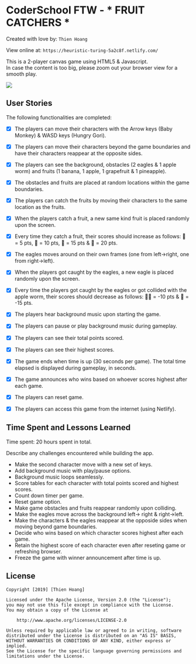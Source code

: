 # CoderSchool FTW - * FRUIT CATCHERS *

Created with love by: `Thien Hoang`
  
View online at: `https://heuristic-turing-5a2c8f.netlify.com/`
  
This is a 2-player canvas game using HTML5 & Javascript.  
In case the content is too big, please zoom out your browser view for a smooth play. 

![](./images/gamecapture.png)

## User Stories

The following functionalities are completed:

* [x] The players can move their characters with the Arrow keys (Baby Monkey) & WASD keys (Hungry Gori).
* [x] The players can move their characters beyond the game boundaries and have their characters reappear at the opposite sides.

* [x] The players can see the background, obstacles (2 eagles & 1 apple worm) and fruits (1 banana, 1 apple, 1 grapefruit & 1 pineapple). 
* [x] The obstacles and fruits are placed at random locations within the game boundaries.

* [x] The players can catch the fruits by moving their characters to the same location as the fruits.
* [x] When the players catch a fruit, a new same kind fruit is placed randomly upon the screen.
* [x] Every time they catch a fruit, their scores should increase as follows: 🍌 = 5 pts, 🍎 = 10 pts, 🍇 = 15 pts & 🍍 = 20 pts.

* [x] The eagles moves around on their own frames (one from left->right, one from right->left).
* [x] When the players got caught by the eagles, a new eagle is placed randomly upon the screen.
* [x] Every time the players got caught by the eagles or got collided with the apple worm, their scores should decrease as follows: 🍎🐛 = -10 pts & 🦅 = -15 pts.

* [x] The players hear background music upon starting the game.
* [x] The players can pause or play background music during gameplay.

* [x] The players can see their total points scored. 
* [x] The players can see their highest scores.
* [x] The game ends when time is up (30 seconds per game). The total time elapsed is displayed during gameplay, in seconds.
* [x] The game announces who wins based on whoever scores highest after each game.
* [x] The players can reset game.
* [x] The players can access this game from the internet (using Netlify).

## Time Spent and Lessons Learned

Time spent: 20 hours spent in total.

Describe any challenges encountered while building the app.
- Make the second character move with a new set of keys.
- Add background music with play/pause options.
- Background music loops seamlessly.
- Score tables for each character with total points scored and highest scores.
- Count down timer per game.
- Reset game option.
- Make game obstacles and fruits reappear randomly upon colliding.
- Make the eagles move across the background left-> right & right->left. 
- Make the characters & the eagles reappear at the opposide sides when moving beyond game boundaries.
- Decide who wins based on which character scores highest after each game.
- Retain the highest score of each character even after reseting game or refreshing browser.
- Freeze the game with winner announcement after time is up.

## License

    Copyright [2019] [Thien Hoang]

    Licensed under the Apache License, Version 2.0 (the "License");
    you may not use this file except in compliance with the License.
    You may obtain a copy of the License at

        http://www.apache.org/licenses/LICENSE-2.0

    Unless required by applicable law or agreed to in writing, software
    distributed under the License is distributed on an "AS IS" BASIS,
    WITHOUT WARRANTIES OR CONDITIONS OF ANY KIND, either express or implied.
    See the License for the specific language governing permissions and
    limitations under the License.